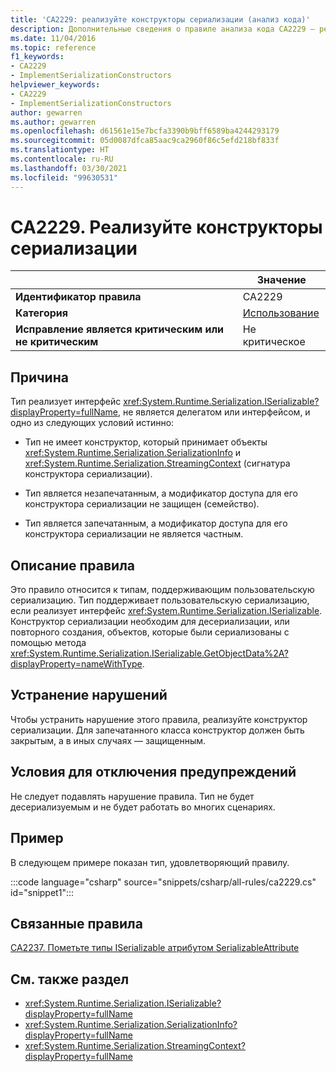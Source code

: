 ```yaml
---
title: 'CA2229: реализуйте конструкторы сериализации (анализ кода)'
description: Дополнительные сведения о правиле анализа кода CA2229 — реализуйте конструкторы сериализации
ms.date: 11/04/2016
ms.topic: reference
f1_keywords:
- CA2229
- ImplementSerializationConstructors
helpviewer_keywords:
- CA2229
- ImplementSerializationConstructors
author: gewarren
ms.author: gewarren
ms.openlocfilehash: d61561e15e7bcfa3390b9bff6589ba4244293179
ms.sourcegitcommit: 05d0087dfca85aac9ca2960f86c5efd218bf833f
ms.translationtype: HT
ms.contentlocale: ru-RU
ms.lasthandoff: 03/30/2021
ms.locfileid: "99630531"
---
```

# <a name="ca2229-implement-serialization-constructors"></a>CA2229. Реализуйте конструкторы сериализации

| | Значение |
|-|-|
| **Идентификатор правила** |CA2229|
| **Категория** |[Использование](usage-warnings.md)|
| **Исправление является критическим или не критическим** |Не критическое|

## <a name="cause"></a>Причина

Тип реализует интерфейс <xref:System.Runtime.Serialization.ISerializable?displayProperty=fullName>, не является делегатом или интерфейсом, и одно из следующих условий истинно:

- Тип не имеет конструктор, который принимает объекты <xref:System.Runtime.Serialization.SerializationInfo> и <xref:System.Runtime.Serialization.StreamingContext> (сигнатура конструктора сериализации).

- Тип является незапечатанным, а модификатор доступа для его конструктора сериализации не защищен (семейство).

- Тип является запечатанным, а модификатор доступа для его конструктора сериализации не является частным.

## <a name="rule-description"></a>Описание правила

Это правило относится к типам, поддерживающим пользовательскую сериализацию. Тип поддерживает пользовательскую сериализацию, если реализует интерфейс <xref:System.Runtime.Serialization.ISerializable>. Конструктор сериализации необходим для десериализации, или повторного создания, объектов, которые были сериализованы с помощью метода <xref:System.Runtime.Serialization.ISerializable.GetObjectData%2A?displayProperty=nameWithType>.

## <a name="how-to-fix-violations"></a>Устранение нарушений

Чтобы устранить нарушение этого правила, реализуйте конструктор сериализации. Для запечатанного класса конструктор должен быть закрытым, а в иных случаях — защищенным.

## <a name="when-to-suppress-warnings"></a>Условия для отключения предупреждений

Не следует подавлять нарушение правила. Тип не будет десериализуемым и не будет работать во многих сценариях.

## <a name="example"></a>Пример

В следующем примере показан тип, удовлетворяющий правилу.

:::code language="csharp" source="snippets/csharp/all-rules/ca2229.cs" id="snippet1":::

## <a name="related-rules"></a>Связанные правила

[CA2237. Пометьте типы ISerializable атрибутом SerializableAttribute](ca2237.md)

## <a name="see-also"></a>См. также раздел

- <xref:System.Runtime.Serialization.ISerializable?displayProperty=fullName>
- <xref:System.Runtime.Serialization.SerializationInfo?displayProperty=fullName>
- <xref:System.Runtime.Serialization.StreamingContext?displayProperty=fullName>
